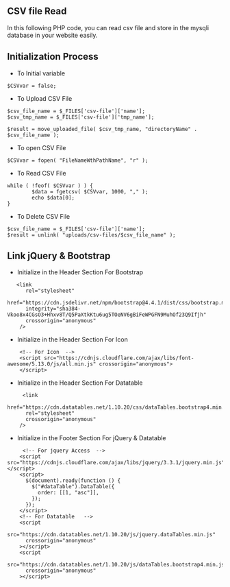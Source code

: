 ## CSV file Read

In this following PHP code, you can read csv file and store in the mysqli database in your website easily.

## Initialization Process
- To Initial variable
```
$CSVvar = false;
```
- To Upload CSV File
```
$csv_file_name = $_FILES['csv-file']['name'];
$csv_tmp_name = $_FILES['csv-file']['tmp_name'];

$result = move_uploaded_file( $csv_tmp_name, "directoryName" . $csv_file_name );
```

- To open CSV File
```
$CSVvar = fopen( "FileNameWthPathName", "r" );
```

- To Read CSV File
```
while ( !feof( $CSVvar ) ) {
        $data = fgetcsv( $CSVvar, 1000, "," );
        echo $data[0];
}
```

- To Delete CSV File
```
$csv_file_name = $_FILES['csv-file']['name'];
$result = unlink( "uploads/csv-files/$csv_file_name" );
```


## Link jQuery & Bootstrap

+ Initialize in the Header Section For Bootstrap

```
   <link
      rel="stylesheet"
      href="https://cdn.jsdelivr.net/npm/bootstrap@4.4.1/dist/css/bootstrap.min.css"
      integrity="sha384-Vkoo8x4CGsO3+Hhxv8T/Q5PaXtkKtu6ug5TOeNV6gBiFeWPGFN9MuhOf23Q9Ifjh"
      crossorigin="anonymous"
    />
```
+ Initialize in the Header Section For Icon

```
    <!-- For Icon  -->
    <script src="https://cdnjs.cloudflare.com/ajax/libs/font-awesome/5.13.0/js/all.min.js" crossorigin="anonymous">
    </script>
```

+ Initialize in the Header Section For Datatable

```
     <link
      href="https://cdn.datatables.net/1.10.20/css/dataTables.bootstrap4.min.css"
      rel="stylesheet"
      crossorigin="anonymous"
    />
```

+ Initialize in the Footer Section For jQuery & Datatable
```
     <!-- For jquery Access  -->
    <script src="https://cdnjs.cloudflare.com/ajax/libs/jquery/3.3.1/jquery.min.js"></script>
    <script>
      $(document).ready(function () {
        $("#dataTable").DataTable({
          order: [[1, "asc"]],
        });
      });
    </script>
    <!-- For Datatable   -->
    <script
      src="https://cdn.datatables.net/1.10.20/js/jquery.dataTables.min.js"
      crossorigin="anonymous"
    ></script>
    <script
      src="https://cdn.datatables.net/1.10.20/js/dataTables.bootstrap4.min.js"
      crossorigin="anonymous"
    ></script>
```